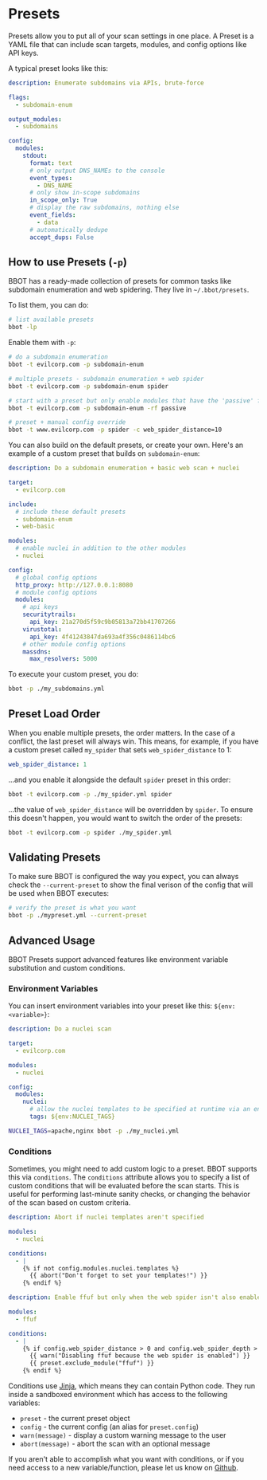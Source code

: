 # Presets

Presets allow you to put all of your scan settings in one place. A Preset is a YAML file that can include scan targets, modules, and config options like API keys.

A typical preset looks like this:

<!-- BBOT SUBDOMAIN ENUM PRESET -->
```yaml title="subdomain-enum.yml"
description: Enumerate subdomains via APIs, brute-force

flags:
  - subdomain-enum

output_modules:
  - subdomains

config:
  modules:
    stdout:
      format: text
      # only output DNS_NAMEs to the console
      event_types:
        - DNS_NAME
      # only show in-scope subdomains
      in_scope_only: True
      # display the raw subdomains, nothing else
      event_fields:
        - data
      # automatically dedupe
      accept_dups: False

```
<!-- END BBOT SUBDOMAIN ENUM PRESET -->

## How to use Presets (`-p`)

BBOT has a ready-made collection of presets for common tasks like subdomain enumeration and web spidering. They live in `~/.bbot/presets`.

To list them, you can do:

```bash
# list available presets
bbot -lp
```

Enable them with `-p`:

```bash
# do a subdomain enumeration 
bbot -t evilcorp.com -p subdomain-enum

# multiple presets - subdomain enumeration + web spider
bbot -t evilcorp.com -p subdomain-enum spider

# start with a preset but only enable modules that have the 'passive' flag
bbot -t evilcorp.com -p subdomain-enum -rf passive

# preset + manual config override
bbot -t www.evilcorp.com -p spider -c web_spider_distance=10
```

You can also build on the default presets, or create your own. Here's an example of a custom preset that builds on `subdomain-enum`:

```yaml title="my_subdomains.yml"
description: Do a subdomain enumeration + basic web scan + nuclei

target:
  - evilcorp.com

include:
  # include these default presets
  - subdomain-enum
  - web-basic

modules:
  # enable nuclei in addition to the other modules
  - nuclei

config:
  # global config options
  http_proxy: http://127.0.0.1:8080
  # module config options
  modules:
    # api keys
    securitytrails:
      api_key: 21a270d5f59c9b05813a72bb41707266
    virustotal:
      api_key: 4f41243847da693a4f356c0486114bc6
    # other module config options
    massdns:
      max_resolvers: 5000
```

To execute your custom preset, you do:

```bash
bbot -p ./my_subdomains.yml
```

## Preset Load Order

When you enable multiple presets, the order matters. In the case of a conflict, the last preset will always win. This means, for example, if you have a custom preset called `my_spider` that sets `web_spider_distance` to 1:

```yaml title="my_spider.yml"
web_spider_distance: 1
```

...and you enable it alongside the default `spider` preset in this order:

```bash
bbot -t evilcorp.com -p ./my_spider.yml spider
```

...the value of `web_spider_distance` will be overridden by `spider`. To ensure this doesn't happen, you would want to switch the order of the presets:

```bash
bbot -t evilcorp.com -p spider ./my_spider.yml
```

## Validating Presets

To make sure BBOT is configured the way you expect, you can always check the `--current-preset` to show the final verison of the config that will be used when BBOT executes:

```bash
# verify the preset is what you want
bbot -p ./mypreset.yml --current-preset
```

## Advanced Usage

BBOT Presets support advanced features like environment variable substitution and custom conditions.

### Environment Variables

You can insert environment variables into your preset like this: `${env:<variable>}`:

```yaml title="my_nuclei.yml"
description: Do a nuclei scan

target:
  - evilcorp.com

modules:
  - nuclei

config:
  modules:
    nuclei:
      # allow the nuclei templates to be specified at runtime via an environment variable
      tags: ${env:NUCLEI_TAGS}
```

```bash
NUCLEI_TAGS=apache,nginx bbot -p ./my_nuclei.yml
```

### Conditions

Sometimes, you might need to add custom logic to a preset. BBOT supports this via `conditions`. The `conditions` attribute allows you to specify a list of custom conditions that will be evaluated before the scan starts. This is useful for performing last-minute sanity checks, or changing the behavior of the scan based on custom criteria.

```yaml title="my_preset.yml"
description: Abort if nuclei templates aren't specified

modules:
  - nuclei

conditions:
  - |
    {% if not config.modules.nuclei.templates %}
      {{ abort("Don't forget to set your templates!") }}
    {% endif %}
```

```yaml title="my_preset.yml"
description: Enable ffuf but only when the web spider isn't also enabled

modules:
  - ffuf

conditions:
  - |
    {% if config.web_spider_distance > 0 and config.web_spider_depth > 0 %}
      {{ warn("Disabling ffuf because the web spider is enabled") }}
      {{ preset.exclude_module("ffuf") }}
    {% endif %}
```

Conditions use [Jinja](https://palletsprojects.com/p/jinja/), which means they can contain Python code. They run inside a sandboxed environment which has access to the following variables:

- `preset` - the current preset object
- `config` - the current config (an alias for `preset.config`)
- `warn(message)` - display a custom warning message to the user
- `abort(message)` - abort the scan with an optional message

If you aren't able to accomplish what you want with conditions, or if you need access to a new variable/function, please let us know on [Github](https://github.com/blacklanternsecurity/bbot/issues/new/choose).
